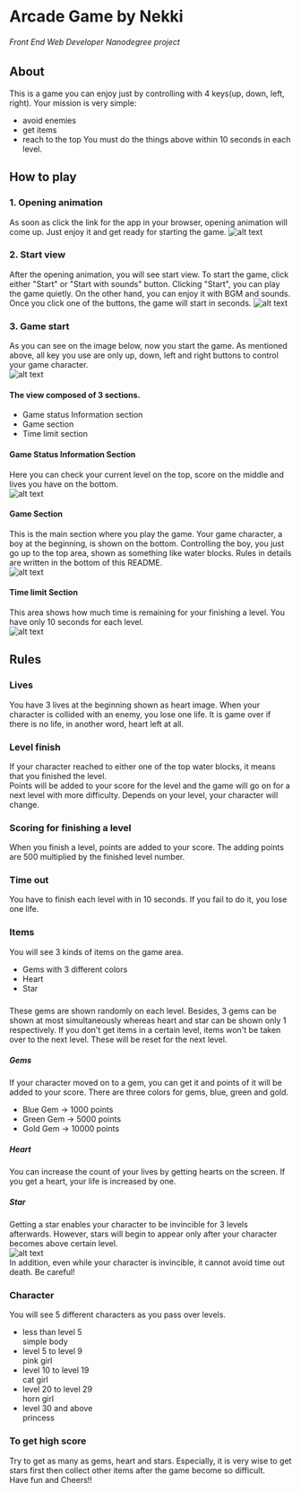 # Arcade Game by Nekki
######  Front End Web Developer Nanodegree project
## About
This is a game you can enjoy just by controlling with 4 keys(up, down, left, right).
Your mission is very simple:
+ avoid enemies
+ get items
+ reach to the top
You must do the things above within 10 seconds in each level.

## How to play

### 1. Opening animation
As soon as click the link for the app in your browser, opening animation will come up.
Just enjoy it and get ready for starting the game. 
![alt text](./read_me_images/openning.png "opening image")

### 2. Start view
After the opening animation, you will see start view. To start the game, click either "Start" or "Start with sounds" button.
Clicking "Start", you can play the game quietly.
On the other hand, you can enjoy it with BGM and sounds.
Once you click one of the buttons, the game will start in seconds.
![alt text](./read_me_images/start-buttons.png "start buttons")

### 3. Game start
As you can see on the image below, now you start the game. As mentioned above, all key you use are only up, down, left and right buttons to control your game character.  
![alt text](./read_me_images/main-view.png "game view")

#### The view composed of 3 sections.
+ Game status Information section
+ Game section
+ Time limit section

#### Game Status Information Section
Here you can check your current level on the top, score on the middle and lives you have on the bottom.  
![alt text](./read_me_images/game-status.png "game status")

#### Game Section
This is the main section where you play the game. Your game character, a boy at the beginning, is shown on the bottom.
Controlling the boy, you just go up to the top area, shown as something like water blocks. Rules in details are written in the bottom of this README.  
![alt text](./read_me_images/game-board.png "game section")

#### Time limit Section
This area shows how much time is remaining for your finishing a level. You have only 10 seconds for each level.  
![alt text](./read_me_images/timelimit.png "time limit")

## Rules
### Lives
You have 3 lives at the beginning shown as heart image. When your character is collided with an enemy, you lose one life.
It is game over if there is no life, in another word, heart left at all.

### Level finish
If your character reached to either one of the top water blocks, it means that you finished the level.  
Points will be added to your score for the level and the game will go on for a next level with more difficulty. Depends on your level, your character will change.

### Scoring for finishing a level
When you finish a level, points are added to your score. The adding points are 500 multiplied by the finished level number.

### Time out
You have to finish each level with in 10 seconds. If you fail to do it, you lose one life.

### Items
You will see 3 kinds of items on the game area.
+ Gems with 3 different colors  
+ Heart
+ Star  

#####
These gems are shown randomly on each level. Besides, 3 gems can be shown at most simultaneously whereas heart and star can be shown only 1 respectively. 
If you don't get items in a certain level, items won't be taken over to the next level. These will be reset for the next level.

##### Gems
If your character moved on to a gem, you can get it and points of it will be added to your score.
There are three colors for gems, blue, green and gold.
+ Blue Gem -> 1000 points
+ Green Gem -> 5000 points
+ Gold Gem -> 10000 points

##### Heart
You can increase the count of your lives by getting hearts on the screen. If you get a heart, your life is increased by one.

##### Star
Getting a star enables your character to be invincible for 3 levels afterwards. However, stars will begin to appear only after your character becomes above certain level.  
![alt text](./read_me_images/invincible-mode.png "invincible mode")  
In addition, even while your character is invincible, it cannot avoid time out death. Be careful!  


### Character
You will see 5 different characters as you pass over levels.
+ less than level 5  
simple body
+ level 5 to level 9  
pink girl
+ level 10 to level 19  
cat girl
+ level 20 to level 29  
horn girl
+ level 30 and above  
princess

### To get high score
Try to get as many as gems, heart and stars. Especially, it is very wise to get stars first then collect other items after the game become so difficult.  
Have fun and Cheers!!